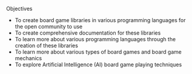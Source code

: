 Objectives

  * To create board game libraries in various programming languages for the open community to use
  * To create comprehensive documentation for these libraries
  * To learn more about various programming languages through the creation of these libraries
  * To learn more about various types of board games and board game mechanics
  * To explore Artificial Intelligence (AI) board game playing techniques